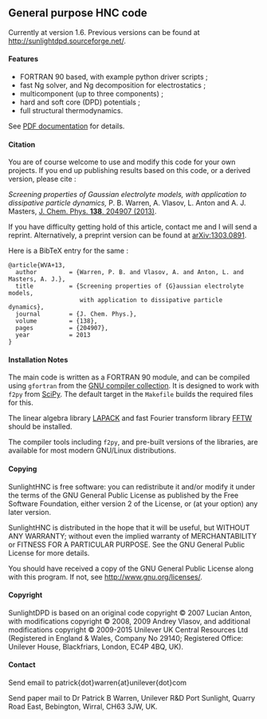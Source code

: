## General purpose HNC code

Currently at version 1.6.  Previous versions can be found at
http://sunlightdpd.sourceforge.net/.

#### Features

* FORTRAN 90 based, with example python driver scripts ;
* fast Ng solver, and Ng decomposition for electrostatics ;
* multicomponent (up to three components) ;
* hard and soft core (DPD) potentials ;
* full structural thermodynamics.

See [PDF documentation](oz_doc.pdf "oz_doc.pdf") for details.

#### Citation

You are of course welcome to use and modify this code for your own
projects. If you end up publishing results based on this code, or a
derived version, please cite :

*Screening properties of Gaussian electrolyte models, with application
to dissipative particle dynamics,* P. B. Warren, A.  Vlasov, L. Anton
and A. J. Masters, [J. Chem. Phys. **138**, 204907
(2013)](http://jcp.aip.org/resource/1/jcpsa6/v138/i20/p204907_s1 "AIP
link").

If you have difficulty getting hold of this article, contact me and I
will send a reprint. Alternatively, a preprint version can be found at
[arXiv:1303.0891](http://front.math.ucdavis.edu/1303.0891 "arXiv link").

Here is a BibTeX entry for the same :

```
@article{WVA+13,
  author         = {Warren, P. B. and Vlasov, A. and Anton, L. and Masters, A. J.},
  title          = {Screening properties of {G}aussian electrolyte models,
                    with application to dissipative particle dynamics},
  journal        = {J. Chem. Phys.},
  volume         = {138},
  pages          = {204907},
  year           = 2013
}
```

#### Installation Notes

The main code is written as a FORTRAN 90 module, and can be compiled using
`gfortran` from the [GNU compiler collection](https://gcc.gnu.org/
"GNU website").  It is designed to work with `f2py` from
[SciPy](http://www.scipy.org/ "SciPy website").  The default target in
the `Makefile` builds the required files for this.

The linear algebra library
[LAPACK](http://www.netlib.org/lapack/ "LAPACK webpage") and fast
Fourier transform library [FFTW](http://www.fftw.org/ "FFTW website")
should be installed.

The compiler tools including `f2py`, and pre-built versions of the
libraries, are available for most modern GNU/Linux distributions.

#### Copying

SunlightHNC is free software: you can redistribute it and/or modify
it under the terms of the GNU General Public License as published by
the Free Software Foundation, either version 2 of the License, or
(at your option) any later version.

SunlightHNC is distributed in the hope that it will be useful, but
WITHOUT ANY WARRANTY; without even the implied warranty of
MERCHANTABILITY or FITNESS FOR A PARTICULAR PURPOSE.  See the GNU
General Public License for more details.

You should have received a copy of the GNU General Public License
along with this program.  If not, see
<http://www.gnu.org/licenses/>.

#### Copyright

SunlightDPD is based on an original code copyright &copy; 2007 Lucian
Anton, with modifications copyright &copy; 2008, 2009 Andrey Vlasov, and
additional modifications copyright &copy; 2009-2015 Unilever UK Central
Resources Ltd (Registered in England & Wales, Company No 29140;
Registered Office: Unilever House, Blackfriars, London, EC4P 4BQ, UK).

#### Contact

Send email to patrick{dot}warren{at}unilever{dot}com

Send paper mail to Dr Patrick B Warren, Unilever R&D Port Sunlight,
Quarry Road East, Bebington, Wirral, CH63 3JW, UK.
